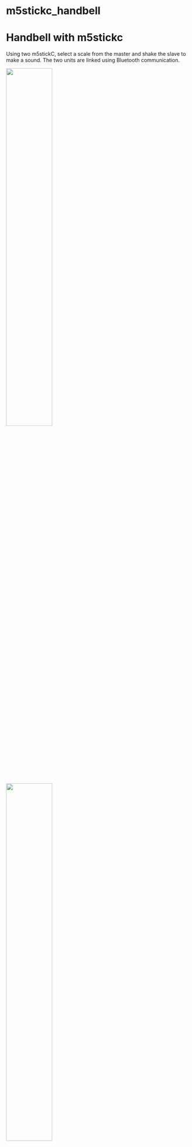 # m5stickc_handbell

# Handbell with m5stickc
Using two m5stickC, select a scale from the master and shake the slave to make a sound.
The two units are linked using Bluetooth communication.

<img src="https://user-images.githubusercontent.com/45535897/174513002-7e351c42-c715-4eba-8e24-08f1b619ad13.PNG" width="50%">
<img src="https://user-images.githubusercontent.com/45535897/174513006-e757da33-ce72-4c73-8a72-51b67ceac1e6.PNG" width="50%">

# Features
The scale can be selected from m5 on the master side for scale from 523.251 Hz to 1046.502 Hz.

# Requirement
device 
* M5StickC Speaker Hat（Equipped with PAM8303）
platform
* espressif32
board
* m5stick-c
framework
* arduino

Libraries

* m5stack/M5StickC 0.2.5
* kosme/arduinoFFT 1.5.6
* arduino-libraries/Madgwick 1.2.0

# Installation
Find the library from Platform IO.

# Usage
Import the master file and slave file into each of the two m5stickC.


